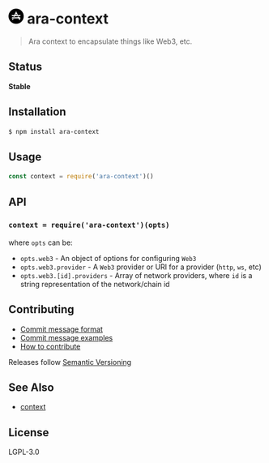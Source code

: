 <img src="https://github.com/arablocks/ara-module-template/blob/master/ara.png" width="30" height="30" /> ara-context
===========

> Ara context to encapsulate things like Web3, etc.

## Status

**Stable**

## Installation

```sh
$ npm install ara-context
```

## Usage

```js
const context = require('ara-context')()
```

## API

### `context = require('ara-context')(opts)`

where `opts` can be:

* `opts.web3` - An object of options for configuring `Web3`
* `opts.web3.provider` - A `Web3` provider or URI for a provider (`http`, `ws`, etc)
* `opts.web3.[id].providers` - Array of network providers, where `id` is a string representation of the network/chain id

## Contributing

- [Commit message format](/.github/COMMIT_FORMAT.md)
- [Commit message examples](/.github/COMMIT_FORMAT_EXAMPLES.md)
- [How to contribute](/.github/CONTRIBUTING.md)

Releases follow [Semantic Versioning](https://semver.org/)

## See Also

* [context](https://goo.gl/MdvPRz)

## License

LGPL-3.0
